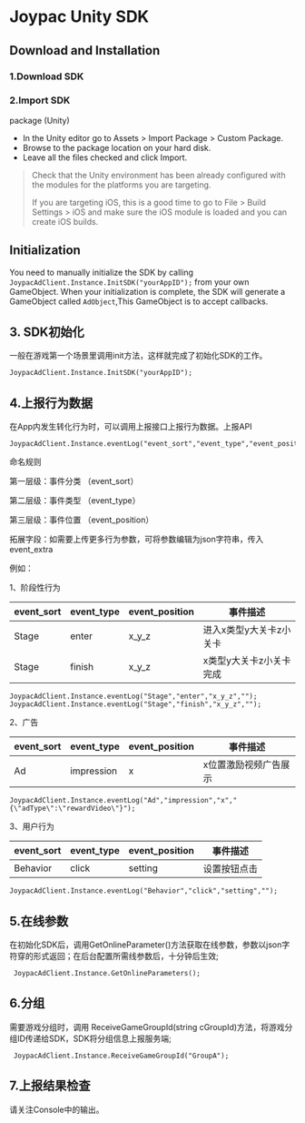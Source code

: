 # Joypac Unity SDK 
## Download and Installation
### 1.Download SDK
### 2.Import SDK
package (Unity)
* In the Unity editor go to Assets > Import Package > Custom Package.
* Browse to the package location on your hard disk.
* Leave all the files checked and click Import.


> Check that the Unity environment has been already configured with the modules for the platforms you are targeting.
>
> If you are targeting iOS, this is a good time to go to File > Build Settings > iOS and make sure the iOS module is loaded and you can create iOS builds.

## Initialization
You need to manually initialize the SDK by calling `JoypacAdClient.Instance.InitSDK("yourAppID");` from your own GameObject.
When your initialization is complete, the SDK will generate a GameObject called `AdObject`,This GameObject is to accept callbacks.

## 3. SDK初始化
一般在游戏第一个场景里调用init方法，这样就完成了初始化SDK的工作。
     
    JoypacAdClient.Instance.InitSDK("yourAppID");
    
## 4.上报行为数据
在App内发生转化行为时，可以调用上报接口上报行为数据。上报API

    JoypacAdClient.Instance.eventLog("event_sort","event_type","event_position","event_extra");

命名规则

第一层级：事件分类 （event_sort）

第二层级：事件类型 （event_type）

第三层级：事件位置 （event_position）

拓展字段：如需要上传更多行为参数，可将参数编辑为json字符串，传入event_extra


例如：

1、阶段性行为

event_sort | event_type | event_position | 事件描述 
-|-|-|-
Stage|enter|x_y_z| 进入x类型y大关卡z小关卡
Stage|finish|x_y_z|x类型y大关卡z小关卡完成

    JoypacAdClient.Instance.eventLog("Stage","enter","x_y_z","");
    JoypacAdClient.Instance.eventLog("Stage","finish","x_y_z","");
    
2、广告

event_sort | event_type | event_position | 事件描述 
-|-|-|-
Ad|impression|x| x位置激励视频广告展示
  
    JoypacAdClient.Instance.eventLog("Ad","impression","x","{\"adType\":\"rewardVideo\"}");
    
3、用户行为

event_sort | event_type | event_position | 事件描述 
-|-|-|-
Behavior|click|setting| 设置按钮点击
  
    JoypacAdClient.Instance.eventLog("Behavior","click","setting","");

## 5.在线参数
在初始化SDK后，调用GetOnlineParameter()方法获取在线参数，参数以json字符穿的形式返回；在后台配置所需线参数后，十分钟后生效;

     JoypacAdClient.Instance.GetOnlineParameters();
          
## 6.分组
需要游戏分组时，调用 ReceiveGameGroupId(string cGroupId)方法，将游戏分组ID传递给SDK，SDK将分组信息上报服务端;

     JoypacAdClient.Instance.ReceiveGameGroupId("GroupA");

## 7.上报结果检查

请关注Console中的输出。
